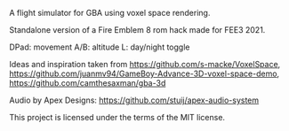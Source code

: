 A flight simulator for GBA using voxel space rendering.

Standalone version of a Fire Emblem 8 rom hack made for FEE3 2021.

DPad: movement
A/B: altitude
L: day/night toggle

Ideas and inspiration taken from https://github.com/s-macke/VoxelSpace, https://github.com/juanmv94/GameBoy-Advance-3D-voxel-space-demo, https://github.com/camthesaxman/gba-3d

Audio by Apex Designs: https://github.com/stuij/apex-audio-system

This project is licensed under the terms of the MIT license.
